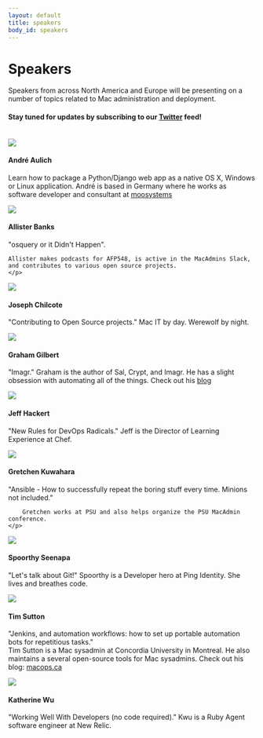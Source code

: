 ```yaml
---
layout: default
title: speakers
body_id: speakers
---
```


# Speakers

<p class="lead">
Speakers from across North America and Europe will be presenting on a number of topics related to Mac administration and deployment.
</p>

#### Stay tuned for updates by subscribing to our [Twitter](https://twitter.com/intent/follow?&screen_name=MacDevOpsYVR) feed!
<br>

<div class="col-xs-12 pull-left thumbnail">
  <img class="headshot-img" src="/assets/andre_aulich.png">
  <div class="responsive">
    <h4>André Aulich</h4>
    <p class="lead">
    
Learn how to package a Python/Django web app as a native OS X, Windows or Linux application. André is based in Germany where he works as software developer and consultant at <a href="https://moosystems.com">moosystems</a>  
	</p>
  </div>
</div>

<div class="col-xs-12 pull-left thumbnail">
  <img class="headshot-img" src="/assets/allister.jpg">
  <div class="responsive">
    <h4>Allister Banks</h4>
    <p class="lead">
     "osquery or it Didn't Happen". </br>

	Allister makes podcasts for AFP548, is active in the MacAdmins Slack, and contributes to various open source projects. 
    </p>
  </div>
</div>

<div class="col-xs-12 pull-left thumbnail">
  <img class="headshot-img" src="/assets/chilcote.jpg">
  <div class="responsive">
    <h4>Joseph Chilcote</h4>
    <p class="lead">
      "Contributing to Open Source projects." Mac IT by day. Werewolf by night.
    </p>
  </div>
</div>

<div class="col-xs-12 pull-left thumbnail">
  <img class="headshot-img" src="/assets/GrahamGilbert.jpg">
  <div class="responsive">
    <h4>Graham Gilbert</h4>
    <p class="lead">
      "Imagr." Graham is the author of Sal, Crypt, and Imagr. He has a slight obsession with automating all of the things. Check out his <a href="http://grahamgilbert.com">blog</a>
    </p>
  </div>
</div>

<div class="col-xs-12 pull-left thumbnail">
  <img class="headshot-img" src="/assets/hackert.jpg">
  <div class="responsive">
    <h4>Jeff Hackert</h4>
    <p class="lead">
      "New Rules for DevOps Radicals."
      Jeff is the Director of Learning Experience at Chef.
    </p>
  </div>
</div>

<div class="col-xs-12 pull-left thumbnail">
  <img class="headshot-img" src="/assets/Gretchen.png">
  <div class="responsive">
    <h4>Gretchen Kuwahara</h4>
    <p class="lead">
		"Ansible - How to successfully repeat the boring stuff every time.  Minions not included."</br>    
		
		Gretchen works at PSU and also helps organize the PSU MacAdmin conference.
	</p>
  </div>
</div>

<div class="col-xs-12 pull-left thumbnail">
  <img class="headshot-img" src="/assets/Spoorthy_seenapa.jpg">
  <div class="responsive">
    <h4>Spoorthy Seenapa</h4>
    <p class="lead">
    "Let's talk about Git!" Spoorthy is a Developer hero at Ping Identity. She lives and breathes code.
     </p>
  </div>
</div>

<div class="col-xs-12 pull-left thumbnail">
  <img class="headshot-img" src="/assets/tim_sutton_200.jpeg">
  <div class="responsive">
    <h4>Tim Sutton</h4>
    <p class="lead">
    "Jenkins, and automation workflows: how to set up portable automation bots for repetitious tasks."</br>
      Tim Sutton is a Mac sysadmin at Concordia University in Montreal. He also maintains a several open-source tools for Mac sysadmins. Check out his blog: <a href="http://macops.ca">macops.ca</a>
    </p>
  </div>
</div>

<div class="col-xs-12 pull-left thumbnail">
  <img class="headshot-img" src="/assets/kwu240.jpg">
  <div class="responsive">
    <h4>Katherine Wu</h4>
    <p class="lead">
    "Working Well With Developers (no code required)."
      Kwu is a Ruby Agent software engineer at New Relic.
    </p>
  </div>
</div>

<!--

<div class="col-xs-12 pull-left thumbnail">
  <img class="headshot-img" src="/assets/keeley.jpg">
  <div class="responsive">
    <h4>Samuel Keeley</h4>
    <p class="lead">
      Samuel Keeley is a Site Reliability Engineer at Dropbox.
    </p>
  </div>
</div>

<div class="col-xs-12 pull-left thumbnail">
  <img class="headshot-img" src="/assets/MichaelLynn200.png">
  <div class="responsive">
    <h4>Michael Lynn</h4>
    <p class="lead">
      Michael Lynn is a system administrator for a moderately sized government department in Washington state. He is obsessed with python and OS X.
    </p>
  </div>
  
</div>
<div class="col-xs-12 pull-left thumbnail">
  <img class="headshot-img" src="/assets/nick_mcspadden_233.jpg">
  <div class="responsive">
    <h4>Nick McSpadden</h4>
    <p class="lead">
      Nick McSpadden is the Client Systems Manager at Schools of the Sacred Heart, San Francisco. He is in charge of the deployment of all client workstations and devices, including the faculty laptops and the school's 1:1 iPad program. Blog: https://osxdominion.wordpress.com
    </p>
  </div>
</div>

<div class="col-xs-12 pull-left thumbnail">
  <img class="headshot-img" src="/assets/neagle.jpg">
  <div class="responsive">
    <h4>Greg Neagle</h4>
    <p class="lead">
      Greg Neagle is a Sr. Systems Engineer at a large animation studio. Creator of Munki, which is currently in use at organizations all over the world, managing software for tens of thousands of Macs: https://github.com/munki/munki
    </p>
  </div>
</div>

<div class="col-xs-12 pull-left thumbnail">
  <img class="headshot-img" src="/assets/robson.jpg">
  <div class="responsive">
    <h4>Wade Robson</h4>
    <p class="lead">
      Wade Robson has worked for BC's largest Apple Reseller, now he's wrangling macs for urthecast
    </p>
  </div>
</div>
<div class="col-xs-12 pull-left thumbnail">
  <img class="headshot-img" src="/assets/shott.jpg">
  <div class="responsive">
    <h4>Riley Shott</h4>
    <p class="lead">
      Riley Shott, recovering Puppet master, is now working his magic with Chef recipes.
    </p>
  </div>
</div>


<div class="col-xs-12 pull-left thumbnail">
  <img class="headshot-img" src="/assets/dgj_200x200.jpg">
  <div class="responsive">
    <h4>Brian Warsing</h4>
    <p class="lead">
      Brian Warsing is technical lead for the managed Mac project at SFU. Managedmac is a Puppet module designed to make OS X configuration simple. See: http://dayglojesus.github.io/managedmac/
    </p>
  </div>
</div>
-->
